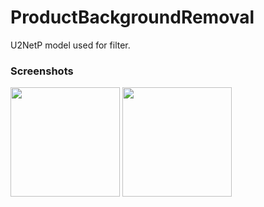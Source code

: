 # ProductBackgroundRemoval
U2NetP model used for filter.

### Screenshots
<p float="left">
<img  src="https://github.com/chillxcode/BackgroundRemoval/assets/29582597/d9ab3a5c-1e7a-470c-bcbc-345901b176dd" width="175" />
<img  src="https://github.com/chillxcode/BackgroundRemoval/assets/29582597/4ca65cfb-4a78-477b-94b5-9b046050163c" width="175" />
</p>
